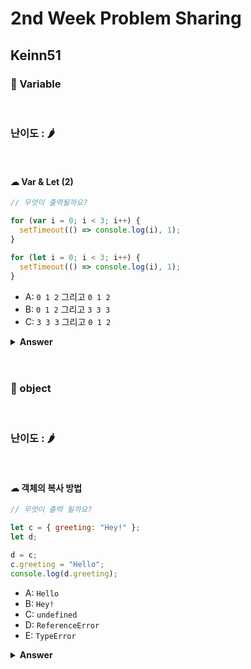 # 2nd Week Problem Sharing

## Keinn51

### 🎁 Variable

<br>

### 난이도 : 🌶

<br>

#### ☁︎ Var & Let (2)

```javascript
// 무엇이 출력될까요?

for (var i = 0; i < 3; i++) {
  setTimeout(() => console.log(i), 1);
}

for (let i = 0; i < 3; i++) {
  setTimeout(() => console.log(i), 1);
}
```

- A: `0 1 2` 그리고 `0 1 2`
- B: `0 1 2` 그리고 `3 3 3`
- C: `3 3 3` 그리고 `0 1 2`

<details><summary><b>Answer</b></summary>
  <p>

#### 정답: C

<a href="https://developer.mozilla.org/ko/docs/Web/API/WindowOrWorkerGlobalScope/setTimeout">개념 참고 사이트1 </a>

<a href="https://www.bangseongbeom.com/javascript-var-let.html#fn:create-per-iteration-environment">개념 참고 사이트2</a>

<br>
<b>setTimeout 기본 구문</b>
=> window.setTimeout(function, milliseconds);
=> milliseconds후에 function을 호출하겠다!
<br>

첫 번째의 루프 변수 `i`는 `var` 키워드를 사용해 선언되어 있기 때문에, 이 값은 <b>전역 변수</b>가 됩니다.

루프 동안, 단항 연산자 `++`를 사용하여, 매번 `i`의 값을 `1`씩 증가했어요. 그러니까 세 번의 setTimeout을 통해 1밀리초 뒤에 console을 세 번 실행할 때에는, 루프를 이미 세 번 돌았기 때문에 i는 3이 되어 있는 거에요.

두 번째 루프에서, 변수 `i`는 `let` 키워드를 사용해 선언되었어요: `let`(그리고 `const`) 키워드로 선언된 변수는 블록 범위예요(블록은 `{ }` 사이의 모든 것). 여기서 가장 중요한 건, 이 때의 let은 각각의 반복 동안, `i`는 새로운 값이라는 거에요.

i=0, i=1, i=2 라고 할 때 각각의 i는 새로운 i라는 거죠. var에서 전역변수 i를 설정해주고 이 값을 하나씩 추가해준 것과는 다르답니다. 그렇기 때문에 나중에 불러온 setTimeout 함수에서도 0,1,2가 그대로 남아 있는 거에요!

 </p>
 </details>

 <br>
 <br>

### 🎁 object

<br>

### 난이도 : 🌶

<br>

#### ☁︎ 객체의 복사 방법

```javascript
// 무엇이 출력 될까요?

let c = { greeting: "Hey!" };
let d;

d = c;
c.greeting = "Hello";
console.log(d.greeting);
```

- A: `Hello`
- B: `Hey!`
- C: `undefined`
- D: `ReferenceError`
- E: `TypeError`

<details><summary><b>Answer</b></summary>
  <p>
    
#### 정답: A

<a href="https://ko.javascript.info/object-copy">개념 참고 사이트</a>

객체와 원시 타입의 근본적인 차이 중 하나는 객체는 ‘참조에 의해(by reference)’ 저장되고 복사된다는 것입니다.

원시값(문자열, 숫자, 불린 값)은 ‘값 그대로’ 저장·할당되고 복사되는 반면에 말이죠.

같은 상황에서 다음과 같이 했다면 어땠을까요?

```javascript
let c = 4;
let d;

d = c;
c = 5;
console.log(d);
```

d는 그대로 4가 나올 것입니다. c의 값을 그대로 복사해와서 d에 저장했기 때문에, c의 변화와 상관 없이 d는 이미 4로 고정되어 있습니다.

그런데 객체의 동작방식은 이와 다릅니다.

변수엔 객체가 그대로 저장되는 것이 아니라, 객체가 저장되어있는 '메모리 주소’인 객체에 대한 '참조 값’이 저장됩니다.

<br>

우선 변수 `c`는 객체에 대한 값을 유지해요. 그 후, `c`와 동일한 객체 참조를 `d`에 할당해요.

<img src="https://i.imgur.com/ko5k0fs.png" width="200">

한 개의 객체를 변경하면, 그것들 모두 변경해요.

 </p>
 </details>

 <br>
 <br>
